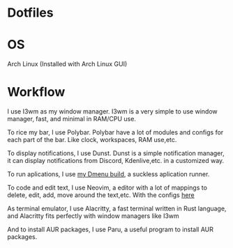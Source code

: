 # Dotfiles

# OS

Arch Linux (Installed with Arch Linux GUI)

# Workflow

I use I3wm as my window manager. I3wm is a very simple to use window manager, fast, and minimal in RAM/CPU use.

To rice my bar, I use Polybar. Polybar have a lot of modules and configs for each part of the bar. Like clock, workspaces, RAM use,etc.

To display notifications, I use Dunst. Dunst is a simple notification manager, it can display notifications from Discord, Kdenlive,etc. in a customized way.

To run aplications, I use [my Dmenu build](https://github.com/edersonferreira/dmenu-edersonferreira), a suckless aplication runner.

To code and edit text, I use Neovim, a editor with a lot of mappings to delete, edit, add, move around the text,etc. With the configs [here](https://github.com/edersonferreira/nvim-config)

As terminal emulator, I use Alacritty, a fast terminal written in Rust language, and Alacritty fits perfectly with window managers like I3wm

And to install AUR packages, I use Paru, a useful program to install AUR packages.
